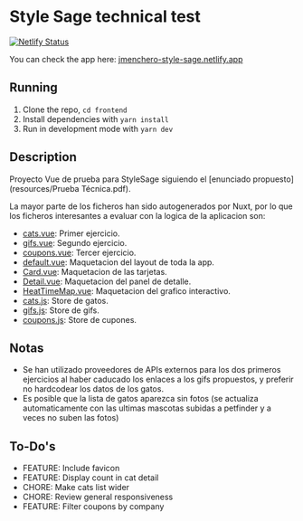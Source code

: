 # Style Sage technical test

[![Netlify Status](https://api.netlify.com/api/v1/badges/85eb6180-0860-4ea1-b5d5-2db8ccde40ac/deploy-status)](https://app.netlify.com/sites/cocky-hugle-c98385/deploys)

You can check the app here: [jmenchero-style-sage.netlify.app](https://jmenchero-style-sage.netlify.app/)

## Running

1. Clone the repo, `cd frontend`
2. Install dependencies with `yarn install`
3. Run in development mode with `yarn dev`

## Description

Proyecto Vue de prueba para StyleSage siguiendo el [enunciado propuesto](resources/Prueba Técnica.pdf).

La mayor parte de los ficheros han sido autogenerados por Nuxt, por lo que los ficheros interesantes a evaluar con la logica de la aplicacion son:

- [cats.vue](frontend/pages/cats.vue): Primer ejercicio.
- [gifs.vue](frontend/pages/gifs.vue): Segundo ejercicio.
- [coupons.vue](frontend/pages/coupons.vue): Tercer ejercicio.
- [default.vue](frontend/layouts/default.vue): Maquetacion del layout de toda la app.
- [Card.vue](frontend/components/Card.vue): Maquetacion de las tarjetas.
- [Detail.vue](frontend/components/Detail.vue): Maquetacion del panel de detalle.
- [HeatTimeMap.vue](frontend/components/HeatTimeMap.vue): Maquetacion del grafico interactivo.
- [cats.js](frontend/store/cats.js): Store de gatos.
- [gifs.js](frontend/store/gifs.js): Store de gifs.
- [coupons.js](frontend/store/coupons.js): Store de cupones.

## Notas
* Se han utilizado proveedores de APIs externos para los dos primeros ejercicios al haber caducado los enlaces a los gifs propuestos, y preferir no hardcodear los datos de los gatos.
* Es posible que la lista de gatos aparezca sin fotos (se actualiza automaticamente con las ultimas mascotas subidas a petfinder y a veces no suben las fotos)

## To-Do's
- FEATURE: Include favicon
- FEATURE: Display count in cat detail
- CHORE: Make cats list wider
- CHORE: Review general responsiveness
- FEATURE: Filter coupons by company
